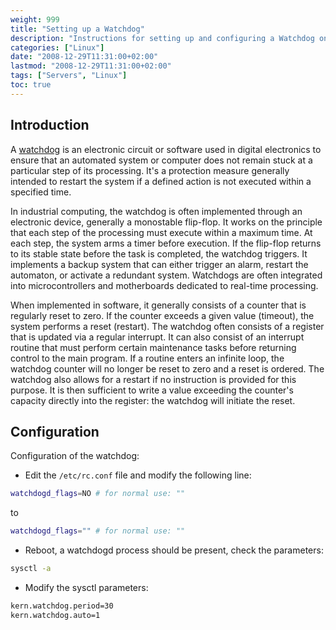 ```yaml
---
weight: 999
title: "Setting up a Watchdog"
description: "Instructions for setting up and configuring a Watchdog on a system to ensure automatic restart when the system becomes unresponsive."
categories: ["Linux"]
date: "2008-12-29T11:31:00+02:00"
lastmod: "2008-12-29T11:31:00+02:00"
tags: ["Servers", "Linux"]
toc: true
---
```


## Introduction

A [watchdog](https://fr.wikipedia.org/wiki/Watchdog) is an electronic circuit or software used in digital electronics to ensure that an automated system or computer does not remain stuck at a particular step of its processing. It's a protection measure generally intended to restart the system if a defined action is not executed within a specified time.

In industrial computing, the watchdog is often implemented through an electronic device, generally a monostable flip-flop. It works on the principle that each step of the processing must execute within a maximum time. At each step, the system arms a timer before execution. If the flip-flop returns to its stable state before the task is completed, the watchdog triggers. It implements a backup system that can either trigger an alarm, restart the automaton, or activate a redundant system. Watchdogs are often integrated into microcontrollers and motherboards dedicated to real-time processing.

When implemented in software, it generally consists of a counter that is regularly reset to zero. If the counter exceeds a given value (timeout), the system performs a reset (restart). The watchdog often consists of a register that is updated via a regular interrupt. It can also consist of an interrupt routine that must perform certain maintenance tasks before returning control to the main program. If a routine enters an infinite loop, the watchdog counter will no longer be reset to zero and a reset is ordered. The watchdog also allows for a restart if no instruction is provided for this purpose. It is then sufficient to write a value exceeding the counter's capacity directly into the register: the watchdog will initiate the reset.

## Configuration

Configuration of the watchdog:

- Edit the `/etc/rc.conf` file and modify the following line:

```bash
watchdogd_flags=NO # for normal use: ""
```

to

```bash
watchdogd_flags="" # for normal use: ""
```

- Reboot, a watchdogd process should be present, check the parameters:

```bash
sysctl -a
```

- Modify the sysctl parameters:

```bash {linenos=table}
kern.watchdog.period=30
kern.watchdog.auto=1
```
